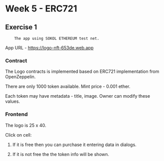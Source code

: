 # Week 5 - ERC721

## Exercise 1

```plain
    The app using SOKOL ETHEREUM test net.
```

App URL - <https://logo-nft-653de.web.app>

### Contract

The Logo contracts is implemented based on ERC721 implementation from OpenZeppelin.

There are only 1000 token available. Mint price - 0.001 ether.

Each token may have metadata - title, image. Owner can modify these values.

### Frontend

The logo is 25 x 40.

Click on cell:

1. If it is free then you can purchase it entering data in dialogs.

2. If it is not free the the token info will be shown.
